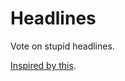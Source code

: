 # Headlines

Vote on stupid headlines.

[Inspired by this](https://news.ycombinator.com/item?id=6815282).